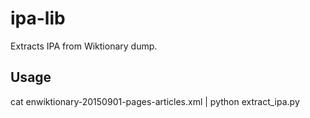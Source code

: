 # ipa-lib
Extracts IPA from Wiktionary dump.

## Usage
cat enwiktionary-20150901-pages-articles.xml | python extract_ipa.py
